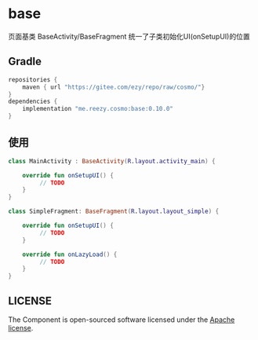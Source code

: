 # base

页面基类 BaseActivity/BaseFragment 统一了子类初始化UI(onSetupUI)的位置

## Gradle

``` groovy
repositories {
    maven { url "https://gitee.com/ezy/repo/raw/cosmo/"}
}
dependencies {
    implementation "me.reezy.cosmo:base:0.10.0"
}
```
## 使用

```kotlin
class MainActivity : BaseActivity(R.layout.activity_main) {

    override fun onSetupUI() {
         // TODO
    } 
}

class SimpleFragment: BaseFragment(R.layout.layout_simple) {

    override fun onSetupUI() {
         // TODO
    }

    override fun onLazyLoad() {
         // TODO
    }
}
```

## LICENSE

The Component is open-sourced software licensed under the [Apache license](LICENSE).
